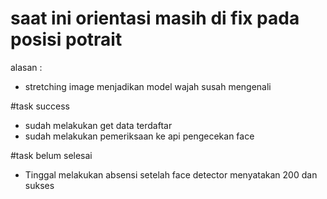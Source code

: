 # saat ini orientasi masih di fix pada posisi potrait 
 alasan :
- stretching image menjadikan model wajah susah mengenali


#task success
- sudah melakukan get data terdaftar
- sudah melakukan pemeriksaan ke api pengecekan face


#task belum selesai
- Tinggal melakukan absensi setelah face detector menyatakan 200 dan sukses 
